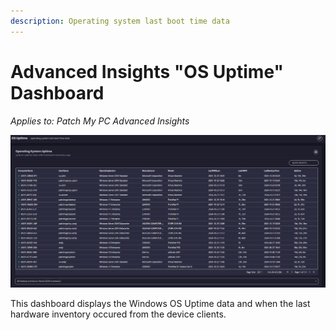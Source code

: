 ```yaml
---
description: Operating system last boot time data
---
```


# Advanced Insights "OS Uptime" Dashboard

_Applies to: Patch My PC Advanced Insights_

![](/_images/image-(2169).png "Operating System Uptime")

This dashboard displays the Windows OS Uptime data and when the last hardware inventory occured from the device clients.